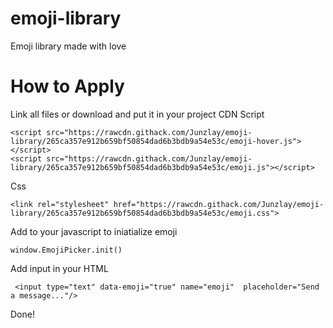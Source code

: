 # emoji-library
Emoji library made with love

# How to Apply
Link all files or download and put it in your project
CDN
Script
```
<script src="https://rawcdn.githack.com/Junzlay/emoji-library/265ca357e912b659bf50854dad6b3bdb9a54e53c/emoji-hover.js"></script>
<script src="https://rawcdn.githack.com/Junzlay/emoji-library/265ca357e912b659bf50854dad6b3bdb9a54e53c/emoji.js"></script>
```
Css

```
<link rel="stylesheet" href="https://rawcdn.githack.com/Junzlay/emoji-library/265ca357e912b659bf50854dad6b3bdb9a54e53c/emoji.css">
```
Add to your javascript to iniatialize emoji
```
window.EmojiPicker.init()
```
Add input in your HTML
      
```
 <input type="text" data-emoji="true" name="emoji"  placeholder="Send a message..."/>
```
 
 Done!
                   
